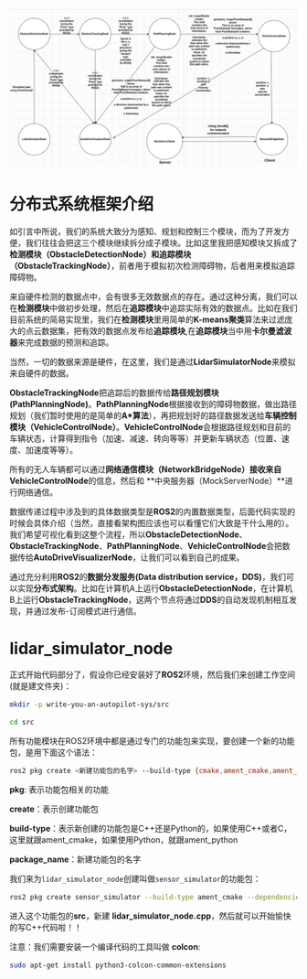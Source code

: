 ![result](/asset/system_design.png)

# 分布式系统框架介绍

如引言中所说，我们的系统大致分为感知、规划和控制三个模块，而为了开发方便，我们往往会把这三个模块继续拆分成子模块。比如这里我把感知模块又拆成了**检测模块（ObstacleDetectionNode）**和**追踪模块（ObstacleTrackingNode）**，前者用于模拟初次检测障碍物，后者用来模拟追踪障碍物。

来自硬件检测的数据点中，会有很多无效数据点的存在。通过这种分离，我们可以在**检测模块**中做初步处理，然后在**追踪模块**中追踪实际有效的数据点。比如在我们目前系统的简易实现里，我们在**检测模块**里用简单的**K-means聚类**算法来过滤庞大的点云数据集，把有效的数据点发布给**追踪模块**,在**追踪模块**当中用**卡尔曼滤波器**来完成数据的预测和追踪。

当然，一切的数据来源是硬件，在这里，我们是通过**LidarSimulatorNode**来模拟来自硬件的数据。

**ObstacleTrackingNode**把追踪后的数据传给**路径规划模块(PathPlanningNode)**。**PathPlanningNode**根据接收到的障碍物数据，做出路径规划（我们暂时使用的是简单的**A*算法**），再把规划好的路径数据发送给**车辆控制模块（VehicleControlNode）**。**VehicleControlNode**会根据路径规划和目前的车辆状态，计算得到指令（加速、减速、转向等等）并更新车辆状态（位置、速度、加速度等等）。

所有的无人车辆都可以通过**网络通信模块（NetworkBridgeNode）**接收来自**VehicleControlNode**的信息，然后和 **中央服务器（MockServerNode）**进行网络通信。

数据传递过程中涉及到的具体数据类型是**ROS2**的内置数据类型，后面代码实现的时候会具体介绍（当然，直接看架构图应该也可以看懂它们大致是干什么用的）。我们希望可视化看到这整个流程，所以**ObstacleDetectionNode**、**ObstacleTrackingNode**、**PathPlanningNode**、**VehicleControlNode**会把数据传给**AutoDriveVisualizerNode**，让我们可以看到自己的成果。

通过充分利用**ROS2**的**数据分发服务(Data distribution service，DDS)**，我们可以实现**分布式架构**。比如在计算机A上运行**ObstacleDetectionNode**，在计算机B上运行**ObstacleTrackingNode**，这两个节点将通过**DDS**的自动发现机制相互发现，并通过发布-订阅模式进行通信。

# lidar_simulator_node

正式开始代码部分了，假设你已经安装好了**ROS2**环境，然后我们来创建工作空间(就是建文件夹)：

```bash
mkdir -p write-you-an-autopilot-sys/src
```

```bash
cd src
```

所有功能模块在ROS2环境中都是通过专门的功能包来实现，要创建一个新的功能包，是用下面这个语法：

```bash
ros2 pkg create <新建功能包的名字> --build-type {cmake,ament_cmake,ament_python} --dependencies <依赖项>
```

**pkg**: 表示功能包相关的功能

**create**：表示创建功能包

**build-type**：表示新创建的功能包是C++还是Python的，如果使用C++或者C，这里就跟ament_cmake，如果使用Python，就跟ament_python

**package_name**：新建功能包的名字

我们来为`lidar_simulator_node`创建叫做`sensor_simulator`的功能包：

```bash
ros2 pkg create sensor_simulator --build-type ament_cmake --dependencies rclcpp
```

进入这个功能包的**src**，新建 **lidar_simulator_node.cpp**，然后就可以开始愉快的写C++代码啦！！



注意：我们需要安装一个编译代码的工具叫做 **colcon**:

```bash
sudo apt-get install python3-colcon-common-extensions
```